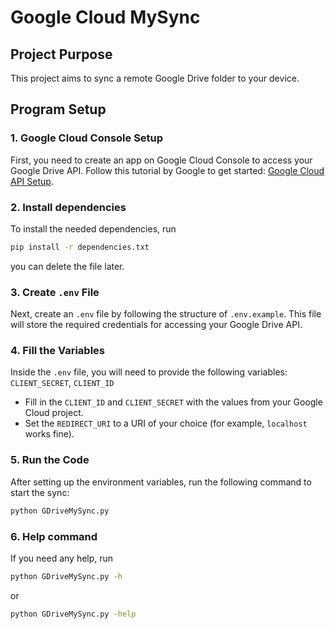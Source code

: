 # Google Cloud MySync

## Project Purpose
This project aims to sync a remote Google Drive folder to your device.

## Program Setup

### 1. Google Cloud Console Setup
First, you need to create an app on Google Cloud Console to access your Google Drive API. Follow this tutorial by Google to get started: [Google Cloud API Setup](https://developers.google.com/workspace/guides/get-started).

### 2. Install dependencies
To install the needed dependencies, run 
```bash 
pip install -r dependencies.txt
```
you can delete the file later.


### 3. Create `.env` File
Next, create an `.env` file by following the structure of `.env.example`. This file will store the required credentials for accessing your Google Drive API.

### 4. Fill the Variables
Inside the `.env` file, you will need to provide the following variables: `CLIENT_SECRET`, `CLIENT_ID`

- Fill in the `CLIENT_ID` and `CLIENT_SECRET` with the values from your Google Cloud project.
- Set the `REDIRECT_URI` to a URI of your choice (for example, `localhost` works fine).

### 5. Run the Code
After setting up the environment variables, run the following command to start the sync:

```bash
python GDriveMySync.py
```

### 6. Help command
If you need any help, run
```bash
python GDriveMySync.py -h
```
or
```bash
python GDriveMySync.py -help
```
